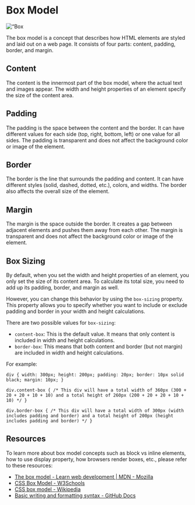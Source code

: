 <h1 align=“center”>Box Model</h1>

<p align=“center”> <img src=“https://www.simplilearn.com/ice9/free_resources_article_thumb/CSS-Box-Model.png” alt=“Box model diagram” width=“200px”> </p>

<p align=“center”>The box model is a concept that describes how HTML elements are styled and laid out on a web page. It consists of four parts: content, padding, border, and margin.</p>

<h2>Content</h2>

<p>The content is the innermost part of the box model, where the actual text and images appear. The width and height properties of an element specify the size of the content area.</p>

<h2>Padding</h2>

<p>The padding is the space between the content and the border. It can have different values for each side (top, right, bottom, left) or one value for all sides. The padding is transparent and does not affect the background color or image of the element.</p>

<h2>Border</h2>

<p>The border is the line that surrounds the padding and content. It can have different styles (solid, dashed, dotted, etc.), colors, and widths. The border also affects the overall size of the element.</p>

<h2>Margin</h2>

<p>The margin is the space outside the border. It creates a gap between adjacent elements and pushes them away from each other. The margin is transparent and does not affect the background color or image of the element.</p>

<h2>Box Sizing</h2>

<p>By default, when you set the width and height properties of an element, you only set the size of its content area. To calculate its total size, you need to add up its padding, border, and margin as well.</p>

<p>However, you can change this behavior by using the <code>box-sizing</code> property. This property allows you to specify whether you want to include or exclude padding and border in your width and height calculations.</p>

<p>There are two possible values for <code>box-sizing</code>:</p>

<ul> <li><code>content-box</code>: This is the default value. It means that only content is included in width and height calculations.</li> <li><code>border-box</code>: This means that both content and border (but not margin) are included in width and height calculations.</li> </ul>

<p>For example:</p>

<pre><code class=“language-css”>div { width: 300px; height: 200px; padding: 20px; border: 10px solid black; margin: 10px; }

div.content-box { /* This div will have a total width of 360px (300 + 20 + 20 + 10 + 10) and a total height of 260px (200 + 20 + 20 + 10 + 10) */ }

div.border-box { /* This div will have a total width of 300px (width includes padding and border) and a total height of 200px (height includes padding and border) */ } </code></pre>

<h2>Resources</h2>

<p>To learn more about box model concepts such as block vs inline elements, how to use display property, how browsers render boxes, etc., please refer to these resources:</p>

<ul> <li><a href=“#1”>The box model - Learn web development | MDN - Mozilla</a></li> <li><a href=“#2”>CSS Box Model - W3Schools</a></li> <li><a href=“#3”>CSS box model - Wikipedia</a></li> <li><a href=“#4”>Basic writing and formatting syntax - GitHub Docs </a></li> </ul>
